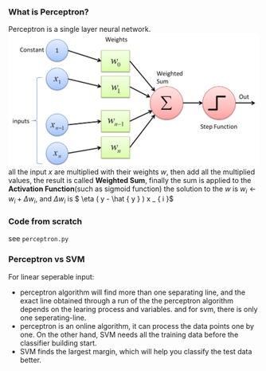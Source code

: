 

### What is Perceptron?
Perceptron is a single layer neural network.
![image](./resources/perceptron.png)
all the input $x$ are multiplied with their weights $w$, then add all the multiplied values, the result is called **Weighted Sum**, finally the sum is applied to the **Activation Function**(such as sigmoid function)
the solution to the $w$ is $w _ { i } \leftarrow w _ { i } + \Delta w _ { i }$, and $\Delta w _ { i }$ is $ \eta ( y - \hat { y } ) x _ { i }$
### Code from scratch
see `perceptron.py`

### Perceptron vs SVM
For linear seperable input:

 * perceptron algorithm will find more than one separating line, and the exact line obtained through a run of the the perceptron algorithm depends on the learing process and variables. and for svm, there is only one seperating-line.
 * perceptron is an online algorithm, it can process the data points one by one. On the other hand, SVM needs all the training data before the classifier building start.
 * SVM finds the largest margin, which will help you classify the test data better.
